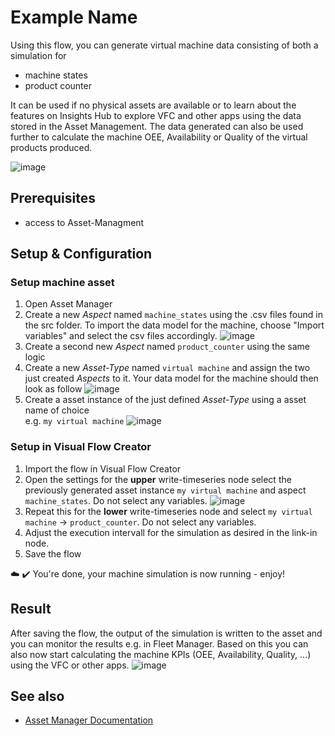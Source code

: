 # Example Name
Using this flow, you can generate virtual machine data consisting of both a simulation for 
- machine states
- product counter

It can be used if no physical assets are available or to learn about the features on Insights Hub to explore VFC and other apps using the data stored in the Asset Management. The data generated can also be used further to calculate the machine OEE, Availability or Quality of the virtual products produced. 

![image](./doc/virtualMachineSimulator.png)

## Prerequisites
- access to Asset-Managment 

## Setup & Configuration
### Setup machine asset
1. Open Asset Manager 
2. Create a new *Aspect* named `machine_states` using the .csv files found in the src folder. To import the data model for the machine, choose "Import variables" and select the csv files accordingly. 
    ![image](./doc/Asset_Manager_Import_Aspect.png)
3. Create a second new *Aspect* named `product_counter` using the same logic
4. Create a new *Asset-Type* named `virtual machine` and assign the two just created *Aspects* to it. Your data model for the machine should then look as follow 
![image](./doc/Asset_Manager_AssetType_virtualMachine.png)
5. Create a asset instance of the just defined *Asset-Type* using a asset name of choice  
e.g. `my virtual machine`
![image](./doc/Asset_Manager_AssetInstance.png)

### Setup in Visual Flow Creator
1. Import the flow in Visual Flow Creator
2. Open the settings for the **upper** write-timeseries node select the previously generated asset instance `my virtual machine` and aspect `machine_states`. Do not select any variables. 
    ![image](./doc/VFC_setup_Asset-Aspect.png)
4. Repeat this for the **lower** write-timeseries node and select `my virtual machine` -> `product_counter`. Do not select any variables.  
5. Adjust the execution intervall for the simulation as desired in the link-in node.
6. Save the flow 

:cloud: :heavy_check_mark: You're done, your machine simulation is now running - enjoy!


## Result
After saving the flow, the output of the simulation is written to the asset and you can monitor the results e.g. in Fleet Manager. Based on this you can also now start calculating the machine KPIs (OEE, Availability, Quality, ...) using the VFC or other apps. 
![image](./doc/FleetManager_Results.png)

## See also
- [Asset Manager Documentation](https://documentation.mindsphere.io/resources/html/asset-manager/en-US/index.html)








